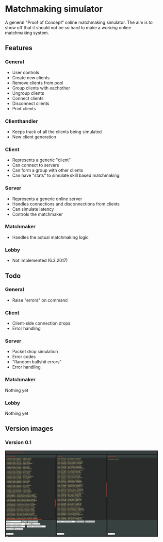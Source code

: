 # Matchmaking simulator

A general "Proof of Concept" online matchmaking simulator. 
The aim is to show off that it should not be so hard to make a _working_ online matchmaking system.

## Features

### General

- User controls
- Create new clients
- Remove clients from pool
- Group clients with eachother
- Ungroup clients
- Connect clients
- Disconnect clients
- Print clients

### Clienthandler

- Keeps track of all the clients being simulated
- New client generation

### Client

- Represents a generic "client"
- Can connect to servers
- Can form a group with other clients
- Can have "stats" to simulate skill based matchmaking

### Server

- Represents a generic online server
- Handles connections and disconnections from clients
- Can simulate latency
- Controls the matchmaker

### Matchmaker

- Handles the actual matchmaking logic

### Lobby

- Not implemented (6.3.2017)

## Todo

### General

- Raise "errors" on command

### Client

- Client-side connection drops
- Error handling

### Server

- Packet drop simulation
- Error codes
- "Random bullshit errors"
- Error handling

### Matchmaker

Nothing yet

### Lobby

Nothing yet

## Version images

### Version 0.1

![](https://github.com/ahvonenj/p-matchmaking-simulator/blob/master/misc/version_0_1.PNG?raw=true)
